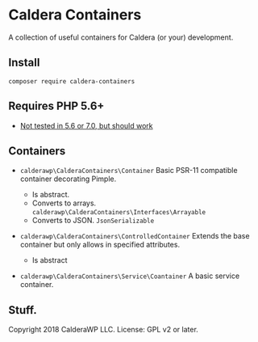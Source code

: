# Caldera Containers
A collection of useful containers for Caldera (or your) development.

## Install
`composer require caldera-containers`

## Requires PHP 5.6+
* [Not tested in 5.6 or 7.0, but should work](https://github.com/CalderaWP/caldera-containers/issues/1)
## Containers

* `calderawp\CalderaContainers\Container`
Basic PSR-11 compatible container decorating Pimple.
    - Is abstract.
    - Converts to arrays. `calderawp\CalderaContainers\Interfaces\Arrayable`
    - Converts to JSON. `JsonSerializable`

* `calderawp\CalderaContainers\ControlledContainer`
Extends the base container but only allows in specified attributes.
    - Is abstract
* `calderawp\CalderaContainers\Service\Coantainer`
A basic service container.

## Stuff.
Copyright 2018 CalderaWP LLC. License: GPL v2 or later.
